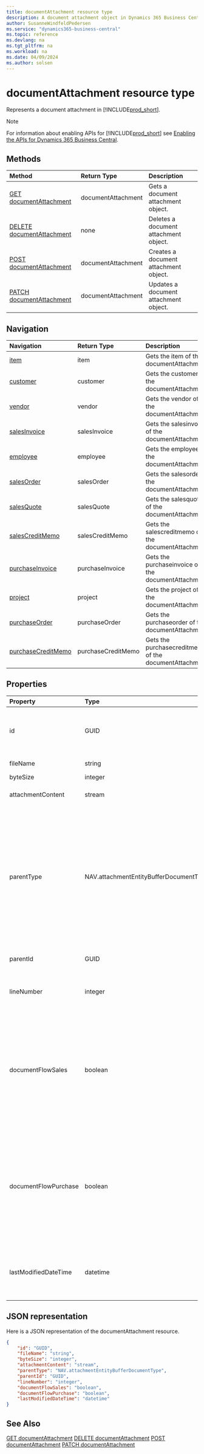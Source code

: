 ```yaml
---
title: documentAttachment resource type
description: A document attachment object in Dynamics 365 Business Central.
author: SusanneWindfeldPedersen
ms.service: "dynamics365-business-central"
ms.topic: reference
ms.devlang: na
ms.tgt_pltfrm: na
ms.workload: na
ms.date: 04/09/2024
ms.author: solsen
---
```


# documentAttachment resource type

<!-- START>DO_NOT_EDIT -->
<!-- IMPORTANT:Do not edit any of the content between here and the END>DO_NOT_EDIT. -->
Represents a document attachment in [!INCLUDE[prod_short](../../../includes/prod_short.md)].

> [!NOTE]
> For information about enabling APIs for [!INCLUDE[prod_short](../../../includes/prod_short.md)] see [Enabling the APIs for Dynamics 365 Business Central](../enabling-apis-for-dynamics-nav.md).

## Methods

| Method | Return Type|Description |
|:--------------------|:-----------|:-------------------------|
|[GET documentAttachment](../api/dynamics_documentattachment_get.md)|documentAttachment|Gets a document attachment object.|
|[DELETE documentAttachment](../api/dynamics_documentattachment_delete.md)|none|Deletes a document attachment object.|
|[POST documentAttachment](../api/dynamics_documentattachment_create.md)|documentAttachment|Creates a document attachment object.|
|[PATCH documentAttachment](../api/dynamics_documentattachment_update.md)|documentAttachment|Updates a document attachment object.|


## Navigation

| Navigation |Return Type| Description |
|:----------|:----------|:-----------------|
|[item](dynamics_item.md)|item |Gets the item of the documentAttachment.|
|[customer](dynamics_customer.md)|customer |Gets the customer of the documentAttachment.|
|[vendor](dynamics_vendor.md)|vendor |Gets the vendor of the documentAttachment.|
|[salesInvoice](dynamics_salesinvoice.md)|salesInvoice |Gets the salesinvoice of the documentAttachment.|
|[employee](dynamics_employee.md)|employee |Gets the employee of the documentAttachment.|
|[salesOrder](dynamics_salesorder.md)|salesOrder |Gets the salesorder of the documentAttachment.|
|[salesQuote](dynamics_salesquote.md)|salesQuote |Gets the salesquote of the documentAttachment.|
|[salesCreditMemo](dynamics_salescreditmemo.md)|salesCreditMemo |Gets the salescreditmemo of the documentAttachment.|
|[purchaseInvoice](dynamics_purchaseinvoice.md)|purchaseInvoice |Gets the purchaseinvoice of the documentAttachment.|
|[project](dynamics_project.md)|project |Gets the project of the documentAttachment.|
|[purchaseOrder](dynamics_purchaseorder.md)|purchaseOrder |Gets the purchaseorder of the documentAttachment.|
|[purchaseCreditMemo](dynamics_purchasecreditmemo.md)|purchaseCreditMemo |Gets the purchasecreditmemo of the documentAttachment.|

## Properties

| Property           | Type   |Description     |
|:-------------------|:-------|:---------------|
|id|GUID|The unique ID of the document attachment. Non-editable.|
|fileName|string|Logical filename.|
|byteSize|integer|File size.|
|attachmentContent|stream|The attachment's content.|
|parentType|NAV.attachmentEntityBufferDocumentType|The type of the parent document of the document attachment. It can be " ", "Journal", "Sales Order", "Sales Quote", "Sales Credit Memo", "Sales Invoice" or "Purchase Invoice".|
|parentId|GUID|The ID of the parent entity. |
|lineNumber|integer|The document attachment item line number.|
|documentFlowSales|boolean|Specifies if the attachment must flow to transactions. Used for integration with Flow; the field is exposed on the **Document Attachment Details** page.|
|documentFlowPurchase|boolean|Specifies if the attachment must flow to transactions. Used for integration with Flow; the field is exposed on the **Document Attachment Details** page.|
|lastModifiedDateTime|datetime|The last datetime the document attachment was modified. Read-Only.|

## JSON representation

Here is a JSON representation of the documentAttachment resource.


```json
{
    "id": "GUID",
    "fileName": "string",
    "byteSize": "integer",
    "attachmentContent": "stream",
    "parentType": "NAV.attachmentEntityBufferDocumentType",
    "parentId": "GUID",
    "lineNumber": "integer",
    "documentFlowSales": "boolean",
    "documentFlowPurchase": "boolean",
    "lastModifiedDateTime": "datetime"
}
```
<!-- IMPORTANT: END>DO_NOT_EDIT -->

## See Also
[GET documentAttachment](../api/dynamics_documentattachment_get.md)
[DELETE documentAttachment](../api/dynamics_documentattachment_delete.md)
[POST documentAttachment](../api/dynamics_documentattachment_create.md)
[PATCH documentAttachment](../api/dynamics_documentattachment_update.md)

